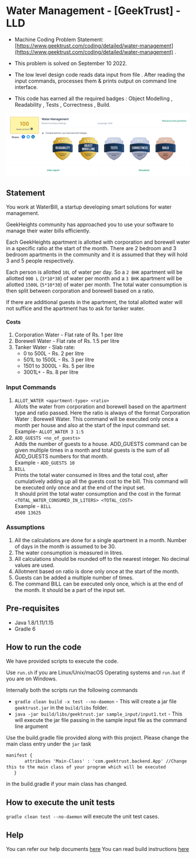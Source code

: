 # Water Management - [GeekTrust] - LLD
-   Machine Coding Problem Statement:  [https://www.geektrust.com/coding/detailed/water-management](https://www.geektrust.com/coding/detailed/water-management)  .
    
-   This problem is solved on September 10 2022.
    
-   The low level design code reads data input from file . After reading the input commands, processes them & prints output on command line interface.
    
-   This code has earned all the required badges : Object Modelling , Readability , Tests , Correctness , Build.

![enter image description here](https://raw.githubusercontent.com/axitchandora/Personal-Stuff/main/Images/GeekTrust%20-%20Water%20Management.png)

## Statement
You work at WaterBill, a startup developing smart solutions for water management.

GeekHeights community has approached you to use your software to manage their water bills efficiently.

Each GeekHeights apartment is allotted with corporation and borewell water in a specific ratio at the start of the month. There are 2 bedroom and 3 bedroom apartments in the community and it is assumed that they will hold 3 and 5 people respectively.

Each person is allotted `10L` of water per day. So a `2 BHK` apartment will be allotted `900 L` (`3*10*30`) of water per month and a `3 BHK` apartment will be allotted `1500L` (`5*10*30`) of water per month. The total water consumption is then split between corporation and borewell based on a ratio.

If there are additional guests in the apartment, the total allotted water will not suffice and the apartment has to ask for tanker water.

#### Costs
1.  Corporation Water - Flat rate of Rs. 1 per litre
2.  Borewell Water - Flat rate of Rs. 1.5 per litre
3.  Tanker Water - Slab rate:
    -   0 to 500L - Rs. 2 per litre
    -  501L to 1500L - Rs. 3 per litre
    -  1501 to 3000L - Rs. 5 per litre
    -  3001L+ - Rs. 8 per litre

### Input Commands  
1. `ALLOT_WATER <apartment-type> <ratio>` </br>
Allots the water from corporation and borewell based on the apartment type and ratio passed. Here the ratio is always of the format Corporation Water : Borewell Water. This command will be executed only once a month per house and also at the start of the input command set. </br>
Example- `ALLOT_WATER 3 1:5`  
2. `ADD_GUESTS <no_of_guests>` </br>
Adds the number of guests to a house. ADD_GUESTS command can be given multiple times in a month and total guests is the sum of all ADD_GUESTS numbers for that month. </br>
Example - `ADD_GUESTS 10`  
3. `BILL` </br>
Prints the total water consumed in litres and the total cost, after cumulatively adding up all the guests cost to the bill. This command will be executed only once and at the end of the input set. </br>
It should print the total water consumption and the cost in the format  </br>
`<TOTAL_WATER_CONSUMED_IN_LITERS> <TOTAL_COST>` </br>
Example - `BILL` </br>
`4500 13625`

### Assumptions
1.  All the calculations are done for a single apartment in a month. Number of days in the month is assumed to be 30.
2.  The water consumption is measured in litres.
3.  All calculations should be rounded off to the nearest integer. No decimal values are used.
4.  Allotment based on ratio is done only once at the start of the month.
5. Guests can be added a multiple number of times.
6.  The command BILL can be executed only once, which is at the end of the month. It should be a part of the input set.

## Pre-requisites
* Java 1.8/1.11/1.15
* Gradle 6

## How to run the code

We have provided scripts to execute the code. 

Use `run.sh` if you are Linux/Unix/macOS Operating systems and `run.bat` if you are on Windows.

Internally both the scripts run the following commands 

 * `gradle clean build -x test --no-daemon` - This will create a jar file `geektrust.jar` in the `build/libs` folder.
 * `java -jar build/libs/geektrust.jar sample_input/input1.txt` - This will execute the jar file passing in the sample input file as the command line argument

 Use the build.gradle file provided along with this project. Please change the main class entry under the `jar` task

 ```
 manifest {
        attributes 'Main-Class' : 'com.geektrust.backend.App' //Change this to the main class of your program which will be executed
    }
```
in the build.gradle if your main class has changed.

 ## How to execute the unit tests

 `gradle clean test --no-daemon` will execute the unit test cases.

## Help

You can refer our help documents [here](https://help.geektrust.in)
You can read build instructions [here](https://github.com/geektrust/coding-problem-artefacts/tree/master/Java)
